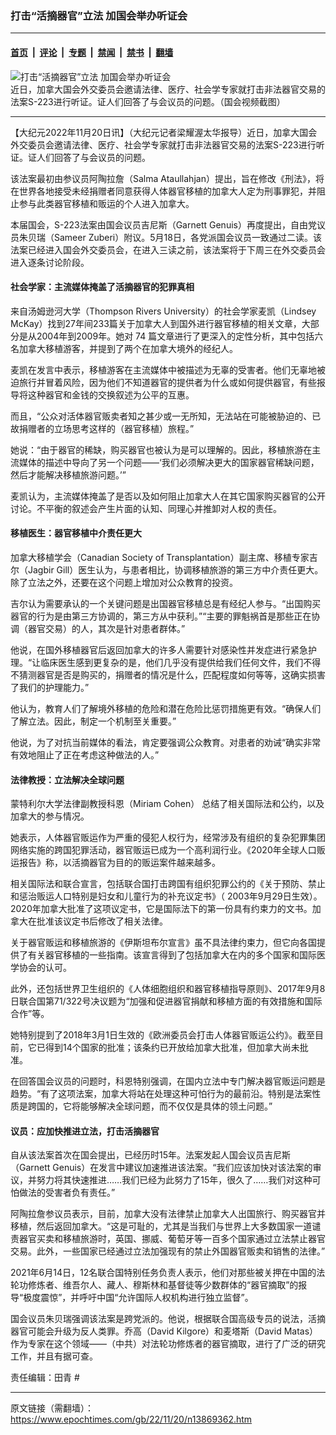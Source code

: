 ### 打击“活摘器官”立法 加国会举办听证会

---

#### [首页](../../../..?n13869362) &nbsp;|&nbsp; [评论](../../../../../epoch-comment?n13869362) &nbsp;|&nbsp; [专题](../../../../../epoch-special?n13869362) &nbsp;|&nbsp; [禁闻](../../../../../epoch-news?n13869362) &nbsp;|&nbsp; [禁书](../../../../../books?n13869362) &nbsp;|&nbsp; [翻墙](https://github.com/gfw-breaker/nogfw/blob/master/README.md?n13869362)


<div><img alt="打击“活摘器官”立法 加国会举办听证会" class="attachment-djy_600_400 size-djy_600_400 wp-post-image" src="https://i.epochtimes.com/assets/uploads/2022/11/id13869366-S-223-hearing-11-16-600x400.jpg"/>
<div class="caption">
 近日，加拿大国会外交委员会邀请法律、医疗、社会学专家就打击非法器官交易的法案S-223进行听证。证人们回答了与会议员的问题。（国会视频截图）
</div></div><hr/><div class="post_content" id="artbody" itemprop="articleBody">
 <!-- article content begin -->
 <p>
  【大纪元2022年11月20日讯】（大纪元记者梁耀渥太华报导）近日，加拿大国会外交委员会邀请法律、医疗、社会学专家就打击非法器官交易的法案S-223进行听证。证人们回答了与会议员的问题。
 </p>
 <p>
  该法案最初由参议员阿陶拉詹（Salma Ataullahjan）提出，旨在修改《刑法》，将在世界各地接受未经捐赠者同意获得人体器官移植的加拿大人定为刑事罪犯，并阻止参与此类器官移植和贩运的个人进入加拿大。
 </p>
 <p>
  本届国会，S-223法案由国会议员吉尼斯（Garnett Genuis）再度提出，自由党议员朱贝瑞（Sameer Zuberi）附议。5月18日，各党派国会议员一致通过二读。该法案已经进入国会外交委员会，在进入三读之前，该法案将于下周三在外交委员会进入逐条讨论阶段。
 </p>
 <h4>
  社会学家：主流媒体掩盖了活摘器官的犯罪真相
 </h4>
 <p>
  来自汤姆逊河大学（Thompson Rivers University）的社会学家麦凯（Lindsey McKay）找到27年间233篇关于加拿大人到国外进行器官移植的相关文章，大部分是从2004年到2009年。她对 74 篇文章进行了更深入的定性分析，其中包括六名加拿大移植游客，并提到了两个在加拿大境外的经纪人。
 </p>
 <p>
  麦凯在发言中表示，移植游客在主流媒体中被描述为无辜的受害者。他们无辜地被迫旅行并冒着风险，因为他们不知道器官的提供者为什么或如何提供器官，有些报导将这种器官和金钱的交换叙述为公平的互惠。
 </p>
 <p>
  而且，“公众对活体器官贩卖者知之甚少或一无所知，无法站在可能被胁迫的、已故捐赠者的立场思考这样的（器官移植）旅程。”
 </p>
 <p>
  她说：“由于器官的稀缺，购买器官也被认为是可以理解的。因此，移植旅游在主流媒体的描述中导向了另一个问题——‘我们必须解决更大的国家器官稀缺问题，然后才能解决移植旅游问题。’”
 </p>
 <p>
  麦凯认为，主流媒体掩盖了是否以及如何阻止加拿大人在其它国家购买器官的公开讨论。不平衡的叙述会产生片面的认知、同理心并推卸对人权的责任。
 </p>
 <h4>
  移植医生：器官移植中介责任更大
 </h4>
 <p>
  加拿大移植学会（Canadian Society of Transplantation）副主席、移植专家吉尔（Jagbir Gill）医生认为，与患者相比，协调移植旅游的第三方中介责任更大。除了立法之外，还要在这个问题上增加对公众教育的投资。
 </p>
 <p>
  吉尔认为需要承认的一个关键问题是出国器官移植总是有经纪人参与。“出国购买器官的行为是由第三方协调的，第三方从中获利。”“主要的罪魁祸首是那些正在协调（器官交易）的人，其次是针对患者群体。”
 </p>
 <p>
  他说，在国外移植器官后返回加拿大的许多人需要针对感染性并发症进行紧急护理。“让临床医生感到更复杂的是，他们几乎没有提供给我们任何文件，我们不得不猜测器官是否是购买的，捐赠者的情况是什么，匹配程度如何等等，这确实损害了我们的护理能力。”
 </p>
 <p>
  他认为，教育人们了解境外移植的危险和潜在危险比惩罚措施更有效。“确保人们了解立法。因此，制定一个机制至关重要。”
 </p>
 <p>
  他说，为了对抗当前媒体的看法，肯定要强调公众教育。对患者的劝诫“确实非常有效地阻止了正在考虑这种做法的人。”
 </p>
 <h4>
  法律教授：立法解决全球问题
 </h4>
 <p>
  蒙特利尔大学法律副教授科恩（Miriam Cohen） 总结了相关国际法和公约，以及加拿大的参与情况。
 </p>
 <p>
  她表示，人体器官贩运作为严重的侵犯人权行为，经常涉及有组织的复杂犯罪集团网络实施的跨国犯罪活动，器官贩运已成为一个高利润行业。《2020年全球人口贩运报告》称，以活摘器官为目的的贩运案件越来越多。
 </p>
 <p>
  相关国际法和联合宣言，包括联合国打击跨国有组织犯罪公约的《关于预防、禁止和惩治贩运人口特别是妇女和儿童行为的补充议定书》（ 2003年9月29日生效）。2020年加拿大批准了这项议定书，它是国际法下的第一份具有约束力的文书。加拿大在批准该议定书后修改了相关法律。
 </p>
 <p>
  关于器官贩运和移植旅游的《伊斯坦布尔宣言》虽不具法律约束力，但它向各国提供了有关器官移植的一些指南。该宣言得到了包括加拿大在内的多个国家和国际医学协会的认可。
 </p>
 <p>
  此外，还包括世界卫生组织的《人体细胞组织和器官移植指导原则》、2017年9月8日联合国第71/322号决议题为“加强和促进器官捐献和移植方面的有效措施和国际合作”等。
 </p>
 <p>
  她特别提到了2018年3月1日生效的《欧洲委员会打击人体器官贩运公约》。截至目前，它已得到14个国家的批准；该条约已开放给加拿大批准，但加拿大尚未批准。
 </p>
 <p>
  在回答国会议员的问题时，科恩特别强调，在国内立法中专门解决器官贩运问题是趋势。“有了这项法案，加拿大将站在处理这种可怕行为的最前沿。特别是法案性质是跨国的，它将能够解决全球问题，而不仅仅是具体的领土问题。”
 </p>
 <h4>
  议员：应加快推进立法，打击活摘器官
 </h4>
 <p>
  自从该法案首次在国会提出，已经历时15年。法案发起人国会议员吉尼斯（Garnett Genuis）在发言中建议加速推进该法案。“我们应该加快对该法案的审议，并努力将其快速推进……我们已经为此努力了15年，很久了……我们对这种可怕做法的受害者负有责任。”
 </p>
 <p>
  阿陶拉詹参议员表示，目前，加拿大没有法律禁止加拿大人出国旅行、购买器官并移植，然后返回加拿大。“这是可耻的，尤其是当我们与世界上大多数国家一道谴责器官买卖和移植旅游时，英国、挪威、葡萄牙等一百多个国家通过立法禁止器官交易。此外，一些国家已经通过立法加强现有的禁止外国器官贩卖和销售的法律。”
 </p>
 <p>
  2021年6月14日，12名联合国特别任务负责人表示，他们对那些被关押在中国的法轮功修炼者、维吾尔人、藏人、穆斯林和基督徒等少数群体的“器官摘取”的报导“极度震惊”，并呼吁中国“允许国际人权机构进行独立监督”。
 </p>
 <p>
  国会议员朱贝瑞强调该法案是跨党派的。他说，根据联合国高级专员的说法，活摘器官可能会升级为反人类罪。乔高（David Kilgore）和麦塔斯（David Matas）作为专家在这个领域——（中共）对法轮功修炼者的器官摘取，进行了广泛的研究工作，并且有据可查。
 </p>
 <p>
  责任编辑：田青 #
 </p>
 <!-- article content end -->
 <div id="below_article_ad">
 </div>
</div>


---

原文链接（需翻墙）：https://www.epochtimes.com/gb/22/11/20/n13869362.htm